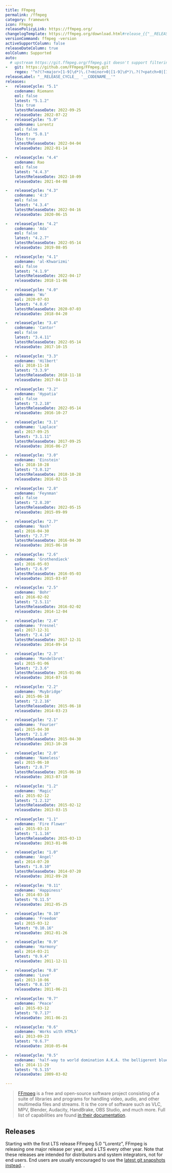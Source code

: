 ```yaml
---
title: FFmpeg
permalink: /ffmpeg
category: framework
icon: FFmpeg
releasePolicyLink: https://ffmpeg.org/
changelogTemplate: https://ffmpeg.org/download.html#release_{{"__RELEASE_CYCLE__"}}
versionCommand: ffmpeg -version
activeSupportColumn: false
releaseDateColumn: true
eolColumn: Supported
auto:
  # upstream https://git.ffmpeg.org/ffmpeg.git doesn't support filtering
-   git: https://github.com/FFmpeg/FFmpeg.git
    regex: '^n?(?<major>[1-9]\d*)\.(?<minor>0|[1-9]\d*)\.?(?<patch>0|[1-9]\d*)?$'
releaseLabel: "__RELEASE_CYCLE__ '__CODENAME__'"
releases:
-   releaseCycle: "5.1"
    codename: Riemann
    eol: false
    latest: "5.1.2"
    lts: true
    latestReleaseDate: 2022-09-25
    releaseDate: 2022-07-22
-   releaseCycle: "5.0"
    codename: Lorentz
    eol: false
    latest: "5.0.1"
    lts: true
    latestReleaseDate: 2022-04-04
    releaseDate: 2022-01-14

-   releaseCycle: "4.4"
    codename: Rao
    eol: false
    latest: "4.4.3"
    latestReleaseDate: 2022-10-09
    releaseDate: 2021-04-08

-   releaseCycle: "4.3"
    codename: '4:3'
    eol: false
    latest: "4.3.4"
    latestReleaseDate: 2022-04-16
    releaseDate: 2020-06-15

-   releaseCycle: "4.2"
    codename: 'Ada'
    eol: false
    latest: "4.2.7"
    latestReleaseDate: 2022-05-14
    releaseDate: 2019-08-05

-   releaseCycle: "4.1"
    codename: 'al-Khwarizmi'
    eol: false
    latest: "4.1.9"
    latestReleaseDate: 2022-04-17
    releaseDate: 2018-11-06

-   releaseCycle: "4.0"
    codename: 'Wu'
    eol: 2020-07-03
    latest: "4.0.6"
    latestReleaseDate: 2020-07-03
    releaseDate: 2018-04-20

-   releaseCycle: "3.4"
    codename: 'Cantor'
    eol: false
    latest: "3.4.11"
    latestReleaseDate: 2022-05-14
    releaseDate: 2017-10-15

-   releaseCycle: "3.3"
    codename: 'Hilbert'
    eol: 2018-11-18
    latest: "3.3.9"
    latestReleaseDate: 2018-11-18
    releaseDate: 2017-04-13

-   releaseCycle: "3.2"
    codename: 'Hypatia'
    eol: false
    latest: "3.2.18"
    latestReleaseDate: 2022-05-14
    releaseDate: 2016-10-27

-   releaseCycle: "3.1"
    codename: 'Laplace'
    eol: 2017-09-25
    latest: "3.1.11"
    latestReleaseDate: 2017-09-25
    releaseDate: 2016-06-27

-   releaseCycle: "3.0"
    codename: 'Einstein'
    eol: 2018-10-28
    latest: "3.0.12"
    latestReleaseDate: 2018-10-28
    releaseDate: 2016-02-15

-   releaseCycle: "2.8"
    codename: 'Feynman'
    eol: false
    latest: "2.8.20"
    latestReleaseDate: 2022-05-15
    releaseDate: 2015-09-09

-   releaseCycle: "2.7"
    codename: 'Nash'
    eol: 2016-04-30
    latest: "2.7.7"
    latestReleaseDate: 2016-04-30
    releaseDate: 2015-06-10

-   releaseCycle: "2.6"
    codename: 'Grothendieck'
    eol: 2016-05-03
    latest: "2.6.9"
    latestReleaseDate: 2016-05-03
    releaseDate: 2015-03-07

-   releaseCycle: "2.5"
    codename: 'Bohr'
    eol: 2016-02-02
    latest: "2.5.11"
    latestReleaseDate: 2016-02-02
    releaseDate: 2014-12-04

-   releaseCycle: "2.4"
    codename: 'Fresnel'
    eol: 2017-12-31
    latest: "2.4.14"
    latestReleaseDate: 2017-12-31
    releaseDate: 2014-09-14

-   releaseCycle: "2.3"
    codename: 'Mandelbrot'
    eol: 2015-01-06
    latest: "2.3.6"
    latestReleaseDate: 2015-01-06
    releaseDate: 2014-07-16

-   releaseCycle: "2.2"
    codename: 'Muybridge'
    eol: 2015-06-18
    latest: "2.2.16"
    latestReleaseDate: 2015-06-18
    releaseDate: 2014-03-23

-   releaseCycle: "2.1"
    codename: 'Fourier'
    eol: 2015-04-30
    latest: "2.1.8"
    latestReleaseDate: 2015-04-30
    releaseDate: 2013-10-28

-   releaseCycle: "2.0"
    codename: 'Nameless'
    eol: 2015-06-10
    latest: "2.0.7"
    latestReleaseDate: 2015-06-10
    releaseDate: 2013-07-10

-   releaseCycle: "1.2"
    codename: 'Magic'
    eol: 2015-02-12
    latest: "1.2.12"
    latestReleaseDate: 2015-02-12
    releaseDate: 2013-03-15

-   releaseCycle: "1.1"
    codename: 'Fire Flower'
    eol: 2015-03-13
    latest: "1.1.16"
    latestReleaseDate: 2015-03-13
    releaseDate: 2013-01-06

-   releaseCycle: "1.0"
    codename: 'Angel'
    eol: 2014-07-20
    latest: "1.0.10"
    latestReleaseDate: 2014-07-20
    releaseDate: 2012-09-28

-   releaseCycle: "0.11"
    codename: 'Happiness'
    eol: 2014-03-10
    latest: "0.11.5"
    releaseDate: 2012-05-25

-   releaseCycle: "0.10"
    codename: 'Freedom'
    eol: 2015-03-12
    latest: "0.10.16"
    releaseDate: 2012-01-26

-   releaseCycle: "0.9"
    codename: 'Harmony'
    eol: 2014-03-21
    latest: "0.9.4"
    releaseDate: 2011-12-11

-   releaseCycle: "0.8"
    codename: 'Love'
    eol: 2013-10-06
    latest: "0.8.15"
    releaseDate: 2011-06-21

-   releaseCycle: "0.7"
    codename: 'Peace'
    eol: 2015-03-12
    latest: "0.7.17"
    releaseDate: 2011-06-21

-   releaseCycle: "0.6"
    codename: 'Works with HTML5'
    eol: 2013-09-23
    latest: "0.6.7"
    releaseDate: 2010-05-04

-   releaseCycle: "0.5"
    codename: 'half-way to world domination A.K.A. the belligerent blue bike shed'
    eol: 2014-11-29
    latest: "0.5.15"
    releaseDate: 2009-03-02

---
```


> [FFmpeg](https://ffmpeg.org/) is a free and open-source software project consisting of a suite of libraries and programs for handling video, audio, and other multimedia files and streams. It is the core of software such as VLC, MPV, Blender, Audacity, HandBrake, OBS Studio, and much more. Full list of capabilities are found [in their documentation](https://ffmpeg.org/ffmpeg.html).


## Releases

Starting with the first LTS release FFmpeg 5.0 "Lorentz", FFmpeg is releasing one major release per year, and a LTS every other year.  Note that these releases are intended for distributors and system integrators, not for end users. End users are usually encouraged to use the [latest git snapshots instead](https://ffmpeg.org/download.html).
.
